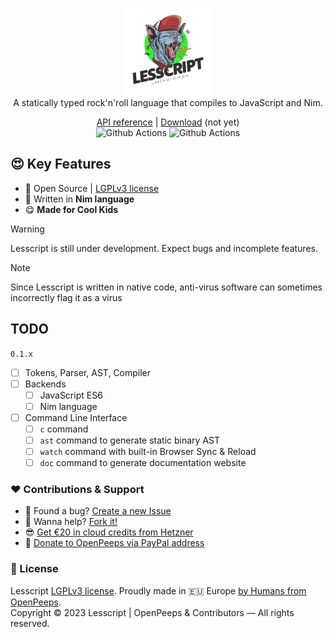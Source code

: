 <p align="center">
  <img src="https://github.com/lesscript/lesscript/blob/main/.github/lesscript.png" alt="Lesscript Logo" width="140px"><br>
  A statically typed rock'n'roll language that compiles to JavaScript and Nim.
</p>

<p align="center">
  <a href="https://lesscript.github.io/bro/theindex.html">API reference</a> | <a href="#">Download</a> (not yet)<br>
  <img src="https://github.com/lesscript/lesscript/workflows/test/badge.svg" alt="Github Actions">  <img src="https://github.com/lesscript/lesscript/workflows/docs/badge.svg" alt="Github Actions">
</p>

## 😍 Key Features
- 🎩 Open Source | [LGPLv3 license](https://github.com/lesscript/lesscript/blob/main/LICENSE)
- 👑 Written in **Nim language**
- 😋 **Made for Cool Kids**

> [!WARNING]  
> Lesscript is still under development. Expect bugs and incomplete features.


> [!NOTE]
> Since Lesscript is written in native code, anti-virus software can sometimes incorrectly flag it as a virus

## TODO
`0.1.x`
- [ ] Tokens, Parser, AST, Compiler
- [ ] Backends
  - [ ] JavaScript ES6
  - [ ] Nim language
- [ ] Command Line Interface
  - [ ] `c` command
  - [ ] `ast` command to generate static binary AST
  - [ ] `watch` command with built-in Browser Sync & Reload
  - [ ] `doc` command to generate documentation website

### ❤ Contributions & Support
- 🐛 Found a bug? [Create a new Issue](https://github.com/lesscript/lesscript/issues)
- 👋 Wanna help? [Fork it!](https://github.com/lesscript/lesscript/fork)
- 😎 [Get €20 in cloud credits from Hetzner](https://hetzner.cloud/?ref=Hm0mYGM9NxZ4)
- 🥰 [Donate to OpenPeeps via PayPal address](https://www.paypal.com/donate/?hosted_button_id=RJK3ZTDWPL55C)

### 🎩 License
Lesscript [LGPLv3 license](https://github.com/lesscript/lesscript/blob/main/LICENSE). Proudly made in 🇪🇺 Europe [by Humans from OpenPeeps](https://github.com/openpeeps).<br>
Copyright &copy; 2023 Lesscript | OpenPeeps & Contributors &mdash; All rights reserved.
